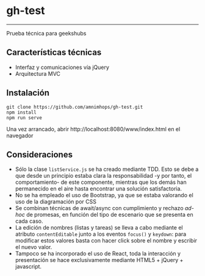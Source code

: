 # gh-test
---
Prueba técnica para geekshubs
## Características técnicas
- Interfaz y comunicaciones vía jQuery
- Arquitectura MVC 

## Instalación
```
git clone https://github.com/amnimhops/gh-test.git
npm install
npm run serve
```
Una vez arrancado, abrir http://localhost:8080/www/index.html en el navegador
## Consideraciones
- Sólo la clase ``listService.js`` se ha creado mediante TDD. Esto se debe a que desde un principio estaba clara la responsabilidad -y por tanto, el comportamiento- de este componente, mientras que los demás han permanecido en el aire hasta encontrar una solución satisfactoria.
- No se ha empleado el uso de Bootstrap, ya que se estaba valorando el uso de la diagramación por CSS
- Se combinan técnicas de await/async con cumplimiento y rechazo _ad-hoc_ de promesas, en función del tipo de escenario que se presenta en cada caso.
- La edición de nombres (listas y tareas) se lleva a cabo mediante el atributo ``contentEditable`` junto a los eventos ``focus()`` y ``keydown``: para modificar estos valores basta con hacer click sobre el nombre y escribir el nuevo valor.
- Tampoco se ha incorporado el uso de React, toda la interacción y presentación se hace exclusivamente mediante HTML5 + jQuery + javascript.